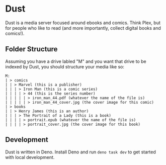 # Dust

Dust is a media server focused around ebooks and comics. Think Plex, but for people who like to read (and more importantly, collect digital books and comics!).

## Folder Structure

Assuming you have a drive labled "M" and you want that drive to be indexed by Dust, you should structure your media like so:

```
M:
| > comics
| | > Marvel (this is a publisher)
| | | > Iron Man (this is a comic series)
| | | | > 44 (this is the series number)
| | | | | > iron_man_44.pdf (whatever the name of the file is)
| | | | | > iron_man_44_cover.jpg (the cover image for this comic)
| > books
| | > Henry James (this is an author)
| | | > The Portrait of a Lady (this is a book)
| | | | > portrait.epub (whatever the name of the file is)
| | | | > portrait_cover.jpg (the cover image for this book)
```

## Development

Dust is written in Deno. Install Deno and run `deno task dev` to get started with local development.